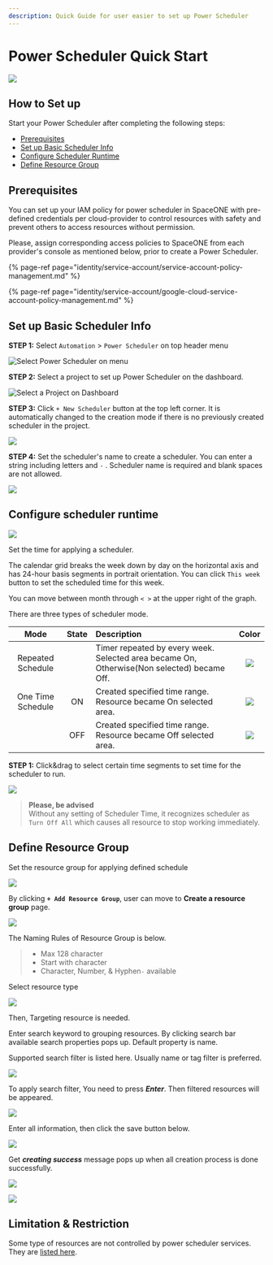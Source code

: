 ```yaml
---
description: Quick Guide for user easier to set up Power Scheduler
---
```


# Power Scheduler Quick Start

![](.gitbook/assets/pw_img.png)

## How to Set up

Start your Power Scheduler after completing the following steps: 

* [Prerequisites](power-scheduler-quick-start.md#prerequisites)
* [Set up Basic Scheduler Info](power-scheduler-quick-start.md#set-up-basic-scheduler-info)
* [Configure Scheduler Runtime](power-scheduler-quick-start.md#configure-scheduler-runtime)
* [Define Resource Group](power-scheduler-quick-start.md#define-resource-group)

## Prerequisites

You can set up your IAM policy for power scheduler in SpaceONE with pre-defined credentials per cloud-provider to control resources with safety and prevent others to access resources without permission.

Please, assign corresponding access policies to SpaceONE from each provider's console as mentioned below, prior to create a Power Scheduler.

{% page-ref page="identity/service-account/service-account-policy-management.md" %}

{% page-ref page="identity/service-account/google-cloud-service-account-policy-management.md" %}



## Set up Basic Scheduler Info

**STEP 1:** Select `Automation` &gt; `Power Scheduler` on top header menu 

![Select Power Scheduler on menu](.gitbook/assets/image%20%283%29.png)



**STEP 2:** Select a project to set up Power Scheduler on the dashboard. 

![Select a Project on Dashboard](.gitbook/assets/image%20%2871%29.png)



**STEP 3:**  Click `+ New Scheduler`  button at the top left corner. It is automatically changed to the creation mode if there is no previously created scheduler in the project.

![](.gitbook/assets/screen-shot-2021-02-17-at-6.49.07-pm.png)



**STEP 4:**  Set the scheduler's name to create a scheduler. You can enter a string including letters and  `-` . Scheduler name is required and blank spaces are not allowed.

![](.gitbook/assets/screen-shot-2021-02-17-at-6.56.28-pm.png)

## Configure scheduler runtime

![](.gitbook/assets/screen-shot-2021-02-17-at-6.59.50-pm.png)

Set the time for applying a scheduler.   
  
The calendar grid breaks the week down by day on the horizontal axis and has 24-hour basis segments in portrait orientation.  You can click `This week` button to set the scheduled time for this week.  

You can move between month through  `< >` at the upper right of the graph. 



There are three types of scheduler mode.

|  Mode | State | Description | Color |
| :---: | :---: | :--- | :---: |
| Repeated Schedule |  | Timer repeated by every week. Selected area became On, Otherwise\(Non selected\) became Off. | ![](.gitbook/assets/image%20%288%29.png) |
| One Time Schedule | ON | Created specified time range. Resource became On selected area. | ![](.gitbook/assets/image%20%2816%29.png) |
|  | OFF | Created specified time range. Resource became Off selected area. | ![](.gitbook/assets/image%20%2855%29.png) |



**STEP 1:** Click&drag to select certain time segments to set time for the scheduler to run.

![](.gitbook/assets/screen-shot-2021-02-17-at-7.05.26-pm.png)

> **Please, be advised**   
> Without any setting of Scheduler Time, it recognizes scheduler as `Turn Off All` which causes all resource to stop working immediately.

## Define Resource Group

Set the resource group for applying defined schedule  

![](.gitbook/assets/screen-shot-2021-02-17-at-7.10.32-pm.png)

By clicking **`+ Add Resource Group`**, user can move to **Create a resource group** page. 

![](.gitbook/assets/screen-shot-2021-02-17-at-7.18.16-pm.png)

The Naming Rules of Resource Group is below.

> * Max 128 character 
> * Start with character
> * Character, Number, & Hyphen`-`  available



Select resource type

![](.gitbook/assets/screen-shot-2021-02-17-at-7.18.56-pm.png)



Then, Targeting resource is needed.

Enter search keyword to grouping resources. By clicking search bar available search properties pops up. Default property is name.

Supported search filter is listed here. Usually name or tag filter is preferred.

![](.gitbook/assets/2021-02-23-1.24.48.png)

To apply search filter, You need to press _**Enter**_. Then filtered resources will be appeared. 

![](.gitbook/assets/image%20%2884%29.png)

Enter all information, then click the save button below. 

![](.gitbook/assets/screen-shot-2021-02-17-at-7.19.18-pm.png)

Get _**creating success**_ message pops up when all creation process is done successfully. 



![](.gitbook/assets/2021-02-23-1.34.07.png)

![](.gitbook/assets/screen-shot-2021-02-17-at-7.55.01-pm%20%281%29.png)

## Limitation & Restriction

Some type of resources are not controlled by power scheduler services. They are [listed here](automation/power-scheduler.md#limitation-and-restrictions).



